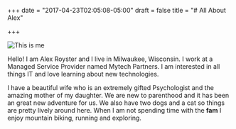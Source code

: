 +++
date = "2017-04-23T02:05:08-05:00"
draft = false
title = "# All About Alex"

+++

![This is me](/images/avatar.jpg)

Hello! I am Alex Royster and I live in Milwaukee, Wisconsin. I work at a Managed Service Provider named Mytech Partners. I am interested in all things IT and love learning about new technologies.



I have a beautiful wife who is an extremely gifted Psychologist and the amazing mother of my daughter. We are new to parenthood and it has been an great new adventure for us. We also have two dogs and a cat so things are pretty lively around here. When I am not spending time with the **fam** I enjoy mountain biking, running and exploring.
